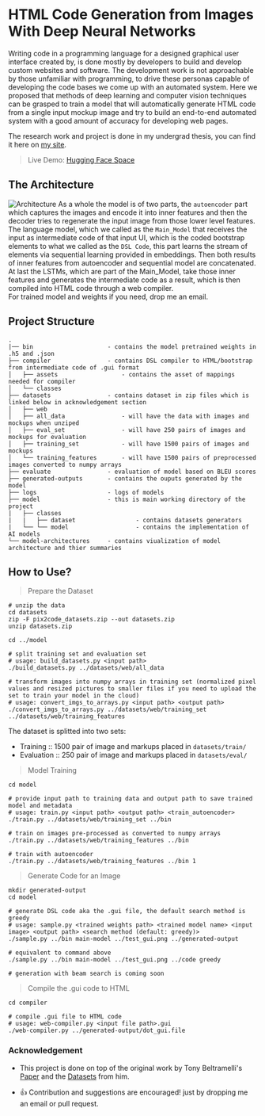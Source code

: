 # HTML Code Generation from Images With Deep Neural Networks

Writing code in a programming language for a designed graphical user interface created by, is done mostly by developers to build and develop custom websites and software. The development work is not approachable by those unfamiliar with programming, to drive these personas capable of developing the code bases we come up with an automated system. Here we proposed that methods of deep learning and computer vision techniques can be grasped to train a model that will automatically generate HTML code from a single input mockup image and try to build an end-to-end automated system with a good amount of accuracy for developing web pages.

The research work and project is done in my undergrad thesis, you can find it here on [my site](https://taneemishere.github.io/projects/project-one.html).

> Live Demo: [Hugging Face Space](https://huggingface.co/spaces/taneemishere/html-code-generation-from-images-with-deep-neural-networks)

## The Architecture

![Architecture](https://raw.githubusercontent.com/taneemishere/html-code-generation-from-images-with-deep-neural-networks/main/resources-for-md/model-architecture.png)
As a whole the model is of two parts, the ```autoencoder``` part which captures the images and encode it into inner features and then the decoder tries to regenerate the input image from those lower level features. The language model, which we called as the ```Main_Model``` that receives the input as intermediate code of that input UI, which is the coded bootstrap elements to what we called as the ```DSL Code```, this part learns the stream of elements via sequential learning provided in embeddings. Then both results of inner features from autoencoder and sequential model are concatenated. At last the LSTMs, which are part of the Main_Model, take those inner features and generates the intermediate code as a result, which is then compiled into HTML code through a web compiler.
<br>For trained model and weights if you need, drop me an email.

## Project Structure

```
.
|── bin                     - contains the model pretrained weights in .h5 and .json 
├── compiler                - contains DSL compiler to HTML/bootstrap from intermediate code of .gui format
│   ├── assets                  - contains the asset of mappings needed for compiler
│   └── classes
├── datasets                - contains dataset in zip files which is linked below in acknowledgement section
│   ├── web                     
│   ├── all_data                - will have the data with images and mockups when unziped
│   ├── eval_set                - will have 250 pairs of images and mockups for evaluation
│   ├── training_set            - will have 1500 pairs of images and mockups
│   └── training_features       - will have 1500 pairs of preprocessed images converted to numpy arrays
├── evaluate                - evaluation of model based on BLEU scores
├── generated-outputs       - contains the ouputs generated by the model
├── logs                    - logs of models
├── model                   - this is main working directory of the project 
|   ├── classes
|   |   ├── dataset                 - contains datasets generators
|   └── └── model                   - contains the implementation of AI models
└── model-architectures     - contains viualization of model architecture and thier summaries 

```

## How to Use?

> Prepare the Dataset

```
# unzip the data
cd datasets
zip -F pix2code_datasets.zip --out datasets.zip
unzip datasets.zip

cd ../model

# split training set and evaluation set 
# usage: build_datasets.py <input path> 
./build_datasets.py ../datasets/web/all_data

# transform images into numpy arrays in training set (normalized pixel values and resized pictures to smaller files if you need to upload the set to train your model in the cloud)
# usage: convert_imgs_to_arrays.py <input path> <output path>
./convert_imgs_to_arrays.py ../datasets/web/training_set ../datasets/web/training_features
```

The dataset is splitted into two sets:

- Training :: 1500 pair of image and markups placed in ```datasets/train/```
- Evaluation :: 250 pair of image and markups placed in ```datasets/eval/```

> Model Training

```
cd model

# provide input path to training data and output path to save trained model and metadata
# usage: train.py <input path> <output path> <train_autoencoder>
./train.py ../datasets/web/training_set ../bin

# train on images pre-processed as converted to numpy arrays
./train.py ../datasets/web/training_features ../bin

# train with autoencoder
./train.py ../datasets/web/training_features ../bin 1
```

> Generate Code for an Image

```
mkdir generated-output
cd model

# generate DSL code aka the .gui file, the default search method is greedy
# usage: sample.py <trained weights path> <trained model name> <input image> <output path> <search method (default: greedy)>
./sample.py ../bin main-model ../test_gui.png ../generated-output

# equivalent to command above
./sample.py ../bin main-model ../test_gui.png ../code greedy

# generation with beam search is coming soon
```

> Compile the .gui code to HTML

```
cd compiler

# compile .gui file to HTML code
# usage: web-compiler.py <input file path>.gui
./web-compiler.py ../generated-output/dot_gui.file
```

### Acknowledgement

- This project is done on top of the original work by Tony Beltramelli's [Paper](https://arxiv.org/pdf/1705.07962.pdf) and the [Datasets](https://github.com/tonybeltramelli/pix2code/tree/master/datasets) from him.

- 👍 Contribution and suggestions are encouraged! just by dropping me an email or pull request.
